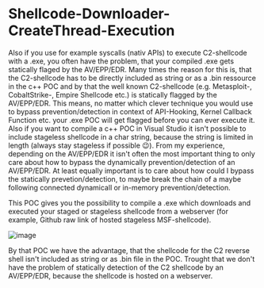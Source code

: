 # Shellcode-Downloader-CreateThread-Execution
Also if you use for example syscalls (nativ APIs) to execute C2-shellcode with a .exe, you often have the problem, that 
your compiled .exe gets statically flaged by the AV/EPP/EDR. Many times the reason for this is, that the C2-shellcode 
has to be directly included as string or as a .bin ressource in the c++ POC and by that the well known C2-shellcode 
(e.g. Metasploit-, CobaltStrike-, Empire Shellcode etc.) is statically flagged by the AV/EPP/EDR. 
This means, no matter which clever technique you would use to bypass prevention/detection in context of API-Hooking, Kernel Callback Function etc. 
your .exe POC will get flagged before you can ever execute it. Also if you want to compile a c++ POC in Visual Studio it isn't possible to include stageless shellcode in a char string, because the string is limited in length (always stay stageless if possible 😉). 
From my experience, depending on the AV/EPP/EDR it isn't often the most important thing to only care about how to bypass the dynamically prevention/detection of an AV/EPP/EDR. At least equally important is to care about how could I bypass the statically prevetion/detection, to maybe break the chain of a maybe following connected dynamicall or in-memory prevention/detection. 

This POC gives you the possibility to compile a .exe which downloads and executed your staged or stageless shellcode from a webserver (for example, Github raw link of hosted stageless MSF-shellcode).

![image](https://user-images.githubusercontent.com/50073731/160273474-4faa8840-1e75-404e-8056-d59aab4d1e5d.png)

By that POC we have the advantage, that the shellcode for the C2 reverse shell isn't included as string or as .bin file in the POC.
Trought that we don't have the problem of statically detection of the C2 shellcode by an AV/EPP/EDR, because the shellcode is hosted 
on a webserver. 


